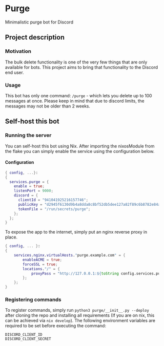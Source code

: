 # Purge
Minimalistic purge bot for Discord

## Project description

### Motivation
The bulk delete functionality is one of the very few things that are only available for bots. This project aims to bring that functionality to the Discord end user.

### Usage
This bot has only one command: `/purge` -  which lets you delete up to 100 messages at once.
Please keep in mind that due to discord limits, the messages may not be older than 2 weeks.

## Self-host this bot
### Running the server
You can self-host this bot using Nix. After importing the nixosModule from the flake you can simply enable the service using the configuration below.

#### Configuration
```nix
{ config, ...}:
{
  services.purge = {
    enable = true;
    listenPort = 9000;
    discord = {
      clientId = "941041925216157746";
      publicKey = "d2945f6130d9b4a8dda8c8bf52db5dee127a82f89c6b8782e84aa8f45f61d402";
      tokenFile = "/run/secrets/purge";
    };
  };
}
```

To expose the app to the internet, simply put an nginx reverse proxy in place.

```nix
{ config, ... }:
{
    services.nginx.virtualHosts."purge.example.com" = {
        enableACME = true;
        forceSSL = true;
        locations."/" = {
            proxyPass = "http://127.0.0.1:${toString config.services.purge.listenPort}";
        };
    };
}
```

### Registering commands
To register commands, simply run `python3 purge/__init__.py --deploy` after cloning the repo and installing all requirements (If you are on nix, this can be achieved via `nix develop`).
The following environment variables are required to be set before executing the command:
```env
DISCORD_CLIENT_ID
DISCORD_CLIENT_SECRET
```
